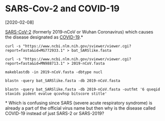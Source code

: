 # SARS-Cov-2 and COVID-19

[2020-02-08]

[SARS-CoV-2](https://www.nature.com/articles/s41564-020-0695-z) (formerly 2019-nCoV or Wuhan Coronavirus) which causes the disease designated as [COVID-19](https://twitter.com/WHO/status/1227248333871173632).\*

```
curl -s "https://www.ncbi.nlm.nih.gov/sviewer/viewer.cgi?report=fasta&id=MG772933.1" > bat_SARSlike.fasta

curl -s "https://www.ncbi.nlm.nih.gov/sviewer/viewer.cgi?report=fasta&id=MN988713.1" > 2019-nCoV.fasta

makeblastdb -in 2019-nCoV.fasta -dbtype nucl

blastn -query bat_SARSlike.fasta -db 2019-nCoV.fasta

blastn -query bat_SARSlike.fasta -db 2019-nCoV.fasta -outfmt '6 qseqid staxids pident evalue qcovhsp bitscore stitle'
```

\* Which is confusing since SARS (severe acute respiratory syndrome) is already a part of the official virus name but then why is the disease called COVID-19 instead of just SARS-2 or SARS-2019?